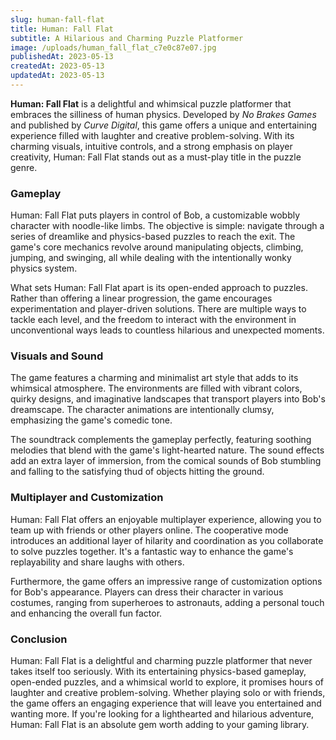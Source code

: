 ```yaml
---
slug: human-fall-flat
title: Human: Fall Flat
subtitle: A Hilarious and Charming Puzzle Platformer
image: /uploads/human_fall_flat_c7e0c87e07.jpg
publishedAt: 2023-05-13
createdAt: 2023-05-13
updatedAt: 2023-05-13
---
```


__Human: Fall Flat__ is a delightful and whimsical puzzle platformer that embraces the silliness of human physics. Developed by _No Brakes Games_ and published by _Curve Digital_, this game offers a unique and entertaining experience filled with laughter and creative problem-solving. With its charming visuals, intuitive controls, and a strong emphasis on player creativity, Human: Fall Flat stands out as a must-play title in the puzzle genre.

### Gameplay
Human: Fall Flat puts players in control of Bob, a customizable wobbly character with noodle-like limbs. The objective is simple: navigate through a series of dreamlike and physics-based puzzles to reach the exit. The game's core mechanics revolve around manipulating objects, climbing, jumping, and swinging, all while dealing with the intentionally wonky physics system.

What sets Human: Fall Flat apart is its open-ended approach to puzzles. Rather than offering a linear progression, the game encourages experimentation and player-driven solutions. There are multiple ways to tackle each level, and the freedom to interact with the environment in unconventional ways leads to countless hilarious and unexpected moments.

### Visuals and Sound
The game features a charming and minimalist art style that adds to its whimsical atmosphere. The environments are filled with vibrant colors, quirky designs, and imaginative landscapes that transport players into Bob's dreamscape. The character animations are intentionally clumsy, emphasizing the game's comedic tone.

The soundtrack complements the gameplay perfectly, featuring soothing melodies that blend with the game's light-hearted nature. The sound effects add an extra layer of immersion, from the comical sounds of Bob stumbling and falling to the satisfying thud of objects hitting the ground.

### Multiplayer and Customization
Human: Fall Flat offers an enjoyable multiplayer experience, allowing you to team up with friends or other players online. The cooperative mode introduces an additional layer of hilarity and coordination as you collaborate to solve puzzles together. It's a fantastic way to enhance the game's replayability and share laughs with others.

Furthermore, the game offers an impressive range of customization options for Bob's appearance. Players can dress their character in various costumes, ranging from superheroes to astronauts, adding a personal touch and enhancing the overall fun factor.

### Conclusion
Human: Fall Flat is a delightful and charming puzzle platformer that never takes itself too seriously. With its entertaining physics-based gameplay, open-ended puzzles, and a whimsical world to explore, it promises hours of laughter and creative problem-solving. Whether playing solo or with friends, the game offers an engaging experience that will leave you entertained and wanting more. If you're looking for a lighthearted and hilarious adventure, Human: Fall Flat is an absolute gem worth adding to your gaming library.
